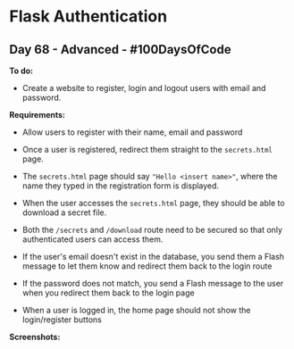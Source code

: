 # Flask Authentication
## Day 68 - Advanced - \#100DaysOfCode

**To do:**
* Create a website to register, login and logout users with email and password.

**Requirements:**
* Allow users to register with their name, email and password
  
* Once a user is registered, redirect them straight to the `secrets.html` page.

* The `secrets.html` page should say `"Hello <insert name>"`, where the name they typed in the registration form is 
  displayed.

* When the user accesses the `secrets.html` page, they should be able to download a secret file.

* Both the `/secrets` and `/download` route need to be secured so that only authenticated users can access them.

* If the user's email doesn't exist in the database, you send them a Flash message to let them know and redirect 
  them back to the login route
  
* If the password does not match, you send a Flash message to the user when you redirect them back to 
  the login page
  
* When a user is logged in, the home page should not show the login/register buttons
  
**Screenshots:**

![]()
